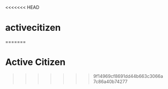 <<<<<<< HEAD
# activecitizen
=======
# Active Citizen
>>>>>>> 9f14969cf8691dd44b663c3066a7c86a40b74277
